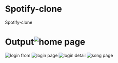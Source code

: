 # Spotify-clone
Spotify-clone
# Output![home page](https://user-images.githubusercontent.com/91890349/182083475-bf743657-66e4-48ba-a7c7-86a425096da6.jpg)
![login from](https://user-images.githubusercontent.com/91890349/182083511-be1aae0b-e7c9-42e0-b099-f4425d4e42f9.png)
![login page](https://user-images.githubusercontent.com/91890349/182083605-1d7a50f9-7f02-4892-bc81-8a9f7ffbd0df.jpg)
![login detail](https://user-images.githubusercontent.com/91890349/182083703-6968ce72-b9d1-4812-82b4-f99a49662d41.jpg)
![song page](https://user-images.githubusercontent.com/91890349/182084292-53c76678-b6d3-446e-9261-6656d617b5e5.jpg)
